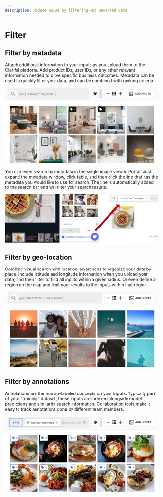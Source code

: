 ```yaml
---
description: Reduce noise by filtering out unwanted data.
---
```


# Filter

## Filter by metadata

Attach additional information to your inputs as you upload them to the Clarifai platform. Add product IDs, user IDs, or any other relevant information needed to drive specific business outcomes. Metadata can be used to quickly filter your data, and can be combined with ranking criteria.

![](../../.gitbook/assets/filter_by_metadata%20%282%29%20%281%29.jpg)

You can even search by metadata in the single image view in Portal. Just expand the metadata window, click table, and then click the line that has the metadata you would like to use for search. The line is automatically added to the search bar and will filter your search results.

![](../../.gitbook/assets/metadata_search_image_view%20%282%29%20%281%29.jpg)

## Filter by geo-location

Combine visual search with location-awareness to organize your data by place. Include latitude and longitude information when you upload your data, and then filter to find all inputs within a given radius. Or even define a region on the map and limit your results to the inputs within that region.

![](../../.gitbook/assets/filter_by_geolocation%20%282%29%20%281%29.jpg)

## Filter by annotations

Annotations are the human-labeled concepts on your inputs. Typically part of your "training" dataset, these inputs are indexed alongside model predictions and similarity search information. Collaboration tools make it easy to track annotations done by different team members.

![](../../.gitbook/assets/filter_by_annotations%20%282%29.jpg)

